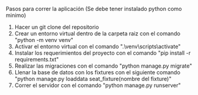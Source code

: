 Pasos para correr la aplicación (Se debe tener instalado python como minimo)

1. Hacer un git clone del repositorio
2. Crear un entorno virtual dentro de la carpeta raiz con el comando "python -m venv venv"
3. Activar el entorno virtual con el comando ".\venv\scripts\activate"
4. Instalar los requerimientos del proyecto con el comando "pip install -r requirements.txt"
5. Realizar las migraciones con el comando "python manage.py migrate"
6. Llenar la base de datos con los fixtures con el siguiente comando "python manage.py loaddata seat_fixture(nombre del fixture)"
7. Correr el servidor con el comando "python manage.py runserver"
